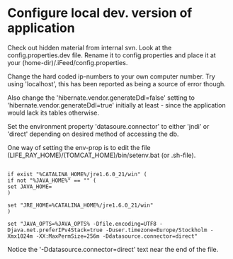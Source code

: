 # Configure local dev. version of application #

Check out hidden material from internal svn. Look at the config.properties.dev file. Rename it to config.properties and place it at your (home-dir)/.iFeed/config.properties.

Change the hard coded ip-numbers to your own computer number. Try using 'localhost', this has been reported as being a source of error though.

Also change the 'hibernate.vendor.generateDdl=false' setting to 'hibernate.vendor.generateDdl=true' initially at least - since the application would lack its tables otherwise.

Set the environment property 'datasoure.connector' to either 'jndi' or 'direct' depending on desired method of accessing the db.

One way of setting the env-prop is to edit the file (LIFE\_RAY\_HOME)/(TOMCAT\_HOME)/bin/setenv.bat (or .sh-file).

```

if exist "%CATALINA_HOME%/jre1.6.0_21/win" (
if not "%JAVA_HOME%" == "" (
set JAVA_HOME=
)

set "JRE_HOME=%CATALINA_HOME%/jre1.6.0_21/win"
)

set "JAVA_OPTS=%JAVA_OPTS% -Dfile.encoding=UTF8 -Djava.net.preferIPv4Stack=true -Duser.timezone=Europe/Stockholm -Xmx1024m -XX:MaxPermSize=256m -Ddatasource.connector=direct"
```

Notice the '-Ddatasource.connector=direct' text near the end of the file.
